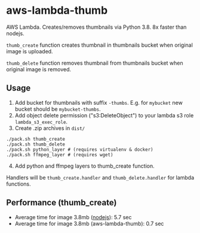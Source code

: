 # aws-lambda-thumb
AWS Lambda. Creates/removes thumbnails via Python 3.8. 8x faster than nodejs.

`thumb_create` function creates thumbnail in thumbnails bucket when original image is uploaded.

`thumb_delete` function removes thumbnail from thumbnails bucket when original image is removed.

## Usage
1. Add bucket for thumbnails with suffix `-thumbs`. E.g. for `mybucket` new bucket should be `mybucket-thumbs`.
2. Add object delete permission ("s3:DeleteObject") to your lambda s3 role `lambda_s3_exec_role`.
3. Create .zip archives in `dist/`
```
./pack.sh thumb_create
./pack.sh thumb_delete
./pack.sh python_layer # (requires virtualenv & docker)
./pack.sh ffmpeg_layer # (requires wget)
```
4. Add python and ffmpeg layers to thumb_create function.

Handlers will be `thumb_create.handler` and `thumb_delete.handler` for lambda functions.

## Performance (thumb_create)
- Average time for image 3.8mb ([nodejs](http://docs.aws.amazon.com/lambda/latest/dg/with-s3-example-deployment-pkg.html)): 5.7 sec
- Average time for image 3.8mb (aws-lambda-thumb): 0.7 sec
